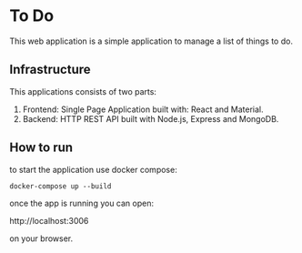 # To Do
This web application is a simple application to manage a list of things to do.

## Infrastructure
This applications consists of two parts:
  1. Frontend: Single Page Application built with: React and Material.
  2. Backend: HTTP REST API built with Node.js, Express and MongoDB.

## How to run

to start the application use docker compose:

`docker-compose up --build`

once the app is running you can open:

http://localhost:3006

on your browser.
